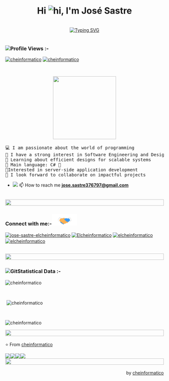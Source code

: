 <h1 align="center">Hi <img src="https://user-images.githubusercontent.com/1303154/88677602-1635ba80-d120-11ea-84d8-d263ba5fc3c0.gif" width="28px" alt="hi">, I'm José Sastre</h1>

<br>

<div align=center>
    <a href="https://git.io/typing-svg">
	<img src="https://readme-typing-svg.herokuapp.com?font=Fira+Code&duration=5000&pause=500&color=52F7EF&center=true&vCenter=true&width=500&lines=Hi!,+welcome+I'm+José+Sastre;I'm+excited+about+programming;I+like+to+share+what+I+know+with+everyone" alt="Typing SVG" />
    </a>
</div>

<br>

<p align="right"> <h3><img src="https://media2.giphy.com/media/QssGEmpkyEOhBCb7e1/giphy.gif?cid=ecf05e47a0n3gi1bfqntqmob8g9aid1oyj2wr3ds3mg700bl&rid=giphy.gif" width ="25">Profile Views :-</h3> 
	<a href="https://github.com/cheinformatico"> <img src="https://komarev.com/ghpvc/?username=cheinformatico&label=Profile%20views&color=0e75b6&style=flat" alt="cheinformatico" /></a>
	<a href="https://github.com/cheinformatico"> <img src="https://img.shields.io/github/followers/cheinformatico?label=Followers" alt="cheinformatico" /></a>
</p>

<br>

<p align='center'><img src="https://media.giphy.com/media/WFZvB7VIXBgiz3oDXE/giphy.gif" width="200" height="200" frameBorder="0" class="giphy-embed" allowFullScreen></img></p>

<pre>
💻 I am passionate about the world of programming
📝 I have a strong interest in Software Engineering and Design
🌱 Learning about efficient designs for scalable systems
🌟 Main language: C# 👾
🎯Interested in server-side application development
🤝 I look forward to collaborate on impactful projects
</pre>

- <img src="https://media.giphy.com/media/TEnXkcsHrP4YedChhA/giphy.gif" width ="25"> 📫 How to reach me **jose.sastre376797@gmail.com**

<br>
<img src="https://i.imgur.com/dBaSKWF.gif" height="20" width="100%">

<h3 align="left">Connect with me:-<img src="https://github.com/0xAbdulKhalid/0xAbdulKhalid/raw/main/assets/mdImages/handshake.gif" width ="80"></h3>
<p align="left">
  <a href="https://www.linkedin.com/in/jose-sastre-elcheinformatico/" target="blank"><img align="center" src="https://raw.githubusercontent.com/rahuldkjain/github-profile-readme-generator/master/src/images/icons/Social/linked-in-alt.svg" alt="jose-sastre-elcheinformatico" height="30" width="40" /></a>
  <a href="https://fb.com/Elcheinformatico" target="blank"><img align="center" src="https://raw.githubusercontent.com/rahuldkjain/github-profile-readme-generator/master/src/images/icons/Social/facebook.svg" alt="Elcheinformatico" height="30" width="40" /></a>
  <a href="https://www.instagram.com/elcheinformatico/" target="blank"><img align="center" src="https://raw.githubusercontent.com/rahuldkjain/github-profile-readme-generator/master/src/images/icons/Social/instagram.svg" alt="elcheinformatico" height="30" width="40" /></a>
  <a href="https://www.youtube.com/@MsOdin007" target="blank"><img align="center" src="https://raw.githubusercontent.com/rahuldkjain/github-profile-readme-generator/master/src/images/icons/Social/youtube.svg" alt="elcheinformatico" height="30" width="40" /></a>
</p>

<br>
<img src="https://i.imgur.com/dBaSKWF.gif" height="20" width="100%">

<h3><img src="https://media.giphy.com/media/W5eoZHPpUx9sapR0eu/giphy.gif" width="30" alt="Git"/>Statistical Data :-</h3>

<p><img align="center" src="https://github-readme-stats.vercel.app/api/top-langs?username=cheinformatico&show_icons=true&locale=en&bg_color=0d1117&text_color=ffffff&layout=compact" alt="cheinformatico" bg_color=#808080/></p>

<br>

<p>&nbsp;<img align="center" src="https://github-readme-stats.vercel.app/api?username=cheinformatico&show_icons=true&locale=en&bg_color=0d1117&text_color=ffffff&repo=convoychat" alt="cheinformatico" /></p>

<br>

<p><img align="center" src="https://github-readme-streak-stats.herokuapp.com/?user=cheinformatico&theme=dark&background=0d1117&date_format=M%20j%5B%2C%20Y%5D" alt="cheinformatico" /></p>
      
<img src="https://i.imgur.com/dBaSKWF.gif" height="20" width="100%">

⭐️ From [cheinformatico](https://github.com/cheinformatico)


<a href="https://github.com/cheinformatico/SherkFlor">
  <img align="left" src="https://github-readme-stats.vercel.app/api/pin/?username=cheinformatico&repo=SherkFlor&bg_color=0d1117&text_color=ffffff" />
</a>

<a href="https://github.com/cheinformatico/FLORES_ROSAS">
  <img align="left" src="https://github-readme-stats.vercel.app/api/pin/?username=cheinformatico&repo=FLORES_ROSAS&bg_color=0d1117&text_color=ffffff" />
</a>

<a href="https://github.com/cheinformatico/CURSOR_CUADROS">
  <img align="left" src="https://github-readme-stats.vercel.app/api/pin/?username=cheinformatico&repo=CURSOR_CUADROS&bg_color=0d1117&text_color=ffffff" />
</a>

<a href="https://github.com/cheinformatico/MARIPOSA_SAMURAI">
  <img align="left" src="https://github-readme-stats.vercel.app/api/pin/?username=cheinformatico&repo=MARIPOSA_SAMURAI&bg_color=0d1117&text_color=ffffff" />
</a>

<img src="https://i.imgur.com/dBaSKWF.gif" height="20" width="100%">


<p align="right" > by <a href="https://github.com/cheinformatico">cheinformatico</a></p>
